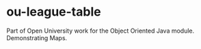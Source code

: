 # ou-league-table
Part of Open University work for the Object Oriented Java module. Demonstrating Maps.
